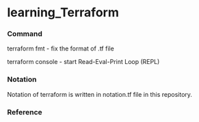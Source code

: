 # learning_Terraform

### Command
terraform fmt - fix the format of .tf file

terraform console - start Read-Eval-Print Loop (REPL)

### Notation
Notation of terraform is written in notation.tf file in this repository.

### Reference
